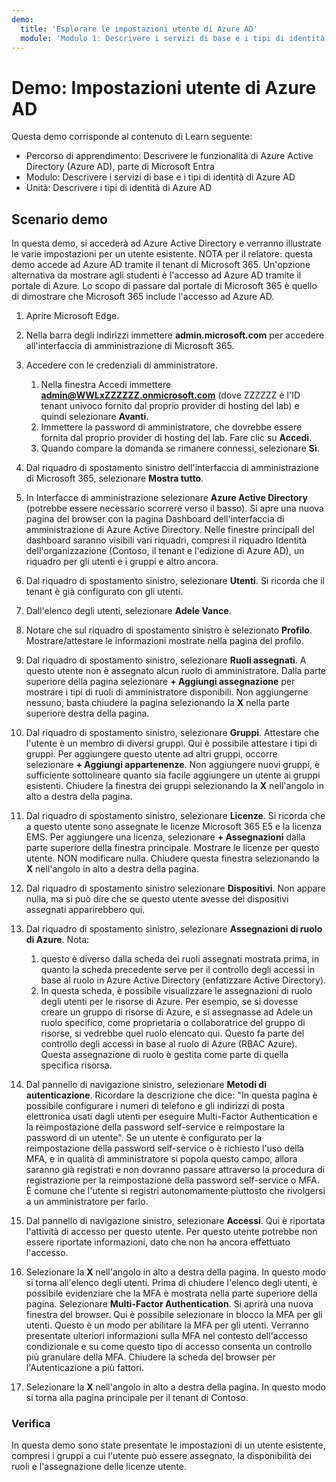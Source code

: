 ```yaml
---
demo:
  title: 'Esplorare le impostazioni utente di Azure AD'
  module: 'Modulo 1: Descrivere i servizi di base e i tipi di identità di Azure AD'
---
```



# <a name="demo-azure-ad-user-settings"></a>Demo: Impostazioni utente di Azure AD

Questa demo corrisponde al contenuto di Learn seguente:

- Percorso di apprendimento: Descrivere le funzionalità di Azure Active Directory (Azure AD), parte di Microsoft Entra
- Modulo: Descrivere i servizi di base e i tipi di identità di Azure AD
- Unità: Descrivere i tipi di identità di Azure AD

## <a name="demo-scenario"></a>Scenario demo

In questa demo, si accederà ad Azure Active Directory e verranno illustrate le varie impostazioni per un utente esistente.  NOTA per il relatore:  questa demo accede ad Azure AD tramite il tenant di Microsoft 365. Un'opzione alternativa da mostrare agli studenti è l'accesso ad Azure AD tramite il portale di Azure. Lo scopo di passare dal portale di Microsoft 365 è quello di dimostrare che Microsoft 365 include l'accesso ad Azure AD.

1. Aprire Microsoft Edge.

1. Nella barra degli indirizzi immettere **admin.microsoft.com** per accedere all'interfaccia di amministrazione di Microsoft 365.

1. Accedere con le credenziali di amministratore.
    1. Nella finestra Accedi immettere **admin@WWLxZZZZZZ.onmicrosoft.com** (dove ZZZZZZ è l'ID tenant univoco fornito dal proprio provider di hosting del lab) e quindi selezionare **Avanti**.
    1. Immettere la password di amministratore, che dovrebbe essere fornita dal proprio provider di hosting del lab. Fare clic su **Accedi**.
    1. Quando compare la domanda se rimanere connessi, selezionare **Sì**.

1. Dal riquadro di spostamento sinistro dell'interfaccia di amministrazione di Microsoft 365, selezionare **Mostra tutto**.

1. In Interfacce di amministrazione selezionare **Azure Active Directory** (potrebbe essere necessario scorrere verso il basso).  Si apre una nuova pagina del browser con la pagina Dashboard dell'interfaccia di amministrazione di Azure Active Directory. Nelle finestre principali del dashboard saranno visibili vari riquadri, compresi il riquadro Identità dell'organizzazione (Contoso, il tenant e l'edizione di Azure AD), un riquadro per gli utenti e i gruppi e altro ancora.

1. Dal riquadro di spostamento sinistro, selezionare **Utenti**. Si ricorda che il tenant è già configurato con gli utenti.

1. Dall'elenco degli utenti, selezionare **Adele Vance**.

1. Notare che sul riquadro di spostamento sinistro è selezionato **Profilo**.  Mostrare/attestare le informazioni mostrate nella pagina del profilo.

1. Dal riquadro di spostamento sinistro, selezionare **Ruoli assegnati**.  A questo utente non è assegnato alcun ruolo di amministratore.  Dalla parte superiore della pagina selezionare **+ Aggiungi assegnazione** per mostrare i tipi di ruoli di amministratore disponibili.  Non aggiungerne nessuno, basta chiudere la pagina selezionando la **X** nella parte superiore destra della pagina.

1. Dal riquadro di spostamento sinistro, selezionare **Gruppi**.  Attestare che l'utente è un membro di diversi gruppi.  Qui è possibile attestare i tipi di gruppi.  Per aggiungere questo utente ad altri gruppi, occorre selezionare **+ Aggiungi appartenenze**.  Non aggiungere nuovi gruppi, è sufficiente sottolineare quanto sia facile aggiungere un utente ai gruppi esistenti. Chiudere la finestra dei gruppi selezionando la **X** nell'angolo in alto a destra della pagina.

1. Dal riquadro di spostamento sinistro, selezionare **Licenze**. Si ricorda che a questo utente sono assegnate le licenze Microsoft 365 E5 e la licenza EMS.  Per aggiungere una licenza, selezionare **+ Assegnazioni** dalla parte superiore della finestra principale.  Mostrare le licenze per questo utente. NON modificare nulla.  Chiudere questa finestra selezionando la **X** nell'angolo in alto a destra della pagina.

1. Dal riquadro di spostamento sinistro selezionare **Dispositivi**.  Non appare nulla, ma si può dire che se questo utente avesse dei dispositivi assegnati apparirebbero qui.

1. Dal riquadro di spostamento sinistro, selezionare **Assegnazioni di ruolo di Azure**.  Nota:
    1. questo è diverso dalla scheda dei ruoli assegnati mostrata prima, in quanto la scheda precedente serve per il controllo degli accessi in base al ruolo in Azure Active Directory (enfatizzare Active Directory).
    1. In questa scheda, è possibile visualizzare le assegnazioni di ruolo degli utenti per le risorse di Azure. Per esempio, se si dovesse creare un gruppo di risorse di Azure, e si assegnasse ad Adele un ruolo specifico, come proprietaria o collaboratrice del gruppo di risorse, si vedrebbe quel ruolo elencato qui. Questo fa parte del controllo degli accessi in base al ruolo di Azure (RBAC Azure). Questa assegnazione di ruolo è gestita come parte di quella specifica risorsa.

1. Dal pannello di navigazione sinistro, selezionare **Metodi di autenticazione**.  Ricordare la descrizione che dice: "In questa pagina è possibile configurare i numeri di telefono e gli indirizzi di posta elettronica usati dagli utenti per eseguire Multi-Factor Authentication e la reimpostazione della password self-service e reimpostare la password di un utente". Se un utente è configurato per la reimpostazione della password self-service o è richiesto l'uso della MFA, e in qualità di amministratore si popola questo campo, allora saranno già registrati e non dovranno passare attraverso la procedura di registrazione per la reimpostazione della password self-service o MFA.  È comune che l'utente si registri autonomamente piuttosto che rivolgersi a un amministratore per farlo.

1. Dal pannello di navigazione sinistro, selezionare **Accessi**.  Qui è riportata l'attività di accesso per questo utente.  Per questo utente potrebbe non essere riportate informazioni, dato che non ha ancora effettuato l'accesso.

1. Selezionare la **X** nell'angolo in alto a destra della pagina. In questo modo si torna all'elenco degli utenti.  Prima di chiudere l'elenco degli utenti, è possibile evidenziare che la MFA è mostrata nella parte superiore della pagina.  Selezionare **Multi-Factor Authentication**.  Si aprirà una nuova finestra del browser.  Qui è possibile selezionare in blocco la MFA per gli utenti.  Questo è un modo per abilitare la MFA per gli utenti.  Verranno presentate ulteriori informazioni sulla MFA nel contesto dell'accesso condizionale e su come questo tipo di accesso consenta un controllo più granulare della MFA.  Chiudere la scheda del browser per l'Autenticazione a più fattori.

1. Selezionare la **X** nell'angolo in alto a destra della pagina. In questo modo si torna alla pagina principale per il tenant di Contoso.

### <a name="review"></a>Verifica

In questa demo sono state presentate le impostazioni di un utente esistente, compresi i gruppi a cui l'utente può essere assegnato, la disponibilità dei ruoli e l'assegnazione delle licenze utente.
